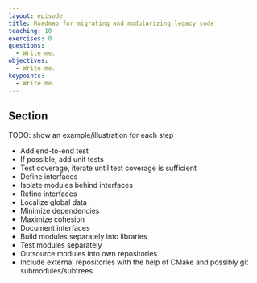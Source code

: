 ```yaml
---
layout: episode
title: Roadmap for migrating and modularizing legacy code
teaching: 10
exercises: 0
questions:
  - Write me.
objectives:
  - Write me.
keypoints:
  - Write me.
---
```


## Section

TODO: show an example/illustration for each step

- Add end-to-end test
- If possible, add unit tests
- Test coverage, iterate until test coverage is sufficient
- Define interfaces
- Isolate modules behind interfaces
- Refine interfaces
- Localize global data
- Minimize dependencies
- Maximize cohesion
- Document interfaces
- Build modules separately into libraries
- Test modules separately
- Outsource modules into own repositories
- Include external repositories with the help of CMake and possibly git submodules/subtrees
